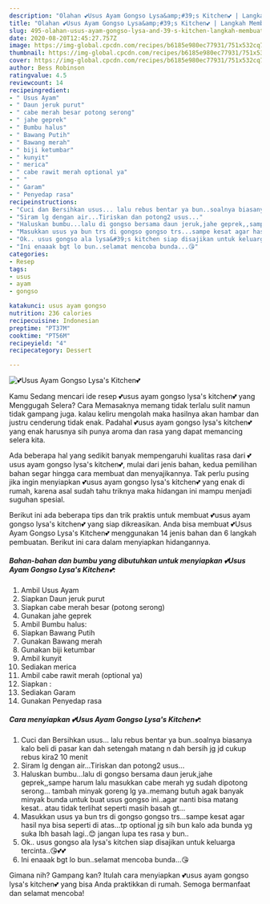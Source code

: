 ```yaml
---
description: "Olahan 💕Usus Ayam Gongso Lysa&amp;#39;s Kitchen💕 | Langkah Membuat 💕Usus Ayam Gongso Lysa&amp;#39;s Kitchen💕 Yang Enak Banget"
title: "Olahan 💕Usus Ayam Gongso Lysa&amp;#39;s Kitchen💕 | Langkah Membuat 💕Usus Ayam Gongso Lysa&amp;#39;s Kitchen💕 Yang Enak Banget"
slug: 495-olahan-usus-ayam-gongso-lysa-and-39-s-kitchen-langkah-membuat-usus-ayam-gongso-lysa-and-39-s-kitchen-yang-enak-banget
date: 2020-08-20T12:45:27.757Z
image: https://img-global.cpcdn.com/recipes/b6185e980ec77931/751x532cq70/💕usus-ayam-gongso-lysas-kitchen💕-foto-resep-utama.jpg
thumbnail: https://img-global.cpcdn.com/recipes/b6185e980ec77931/751x532cq70/💕usus-ayam-gongso-lysas-kitchen💕-foto-resep-utama.jpg
cover: https://img-global.cpcdn.com/recipes/b6185e980ec77931/751x532cq70/💕usus-ayam-gongso-lysas-kitchen💕-foto-resep-utama.jpg
author: Bess Robinson
ratingvalue: 4.5
reviewcount: 14
recipeingredient:
- " Usus Ayam"
- " Daun jeruk purut"
- " cabe merah besar potong serong"
- " jahe geprek"
- " Bumbu halus"
- " Bawang Putih"
- " Bawang merah"
- " biji ketumbar"
- " kunyit"
- " merica"
- " cabe rawit merah optional ya"
- " "
- " Garam"
- " Penyedap rasa"
recipeinstructions:
- "Cuci dan Bersihkan usus... lalu rebus bentar ya bun..soalnya biasanya kalo beli di pasar kan dah setengah matang n dah bersih jg jd cukup rebus kira2 10 menit"
- "Siram lg dengan air...Tiriskan dan potong2 usus..."
- "Haluskan bumbu...lalu di gongso bersama daun jeruk,jahe geprek,,sampe harum lalu masukkan cabe merah yg sudah dipotong serong... tambah minyak goreng lg ya..memang butuh agak banyak minyak bunda untuk buat usus gongso ini..agar nanti bisa matang kesat.. atau tidak terlihat seperti masih basah gt..."
- "Masukkan usus ya bun trs di gongso gongso trs...sampe kesat agar hasil nya bisa seperti di atas...tp optional jg sih bun kalo ada bunda yg suka lbh basah lagi..😊 jangan lupa tes rasa y bun.."
- "Ok.. usus gongso ala lysa&#39;s kitchen siap disajikan untuk keluarga tercinta..😘💕💕"
- "Ini enaaak bgt lo bun..selamat mencoba bunda...😘"
categories:
- Resep
tags:
- usus
- ayam
- gongso

katakunci: usus ayam gongso 
nutrition: 236 calories
recipecuisine: Indonesian
preptime: "PT37M"
cooktime: "PT56M"
recipeyield: "4"
recipecategory: Dessert

---
```



![💕Usus Ayam Gongso Lysa&#39;s Kitchen💕](https://img-global.cpcdn.com/recipes/b6185e980ec77931/751x532cq70/💕usus-ayam-gongso-lysas-kitchen💕-foto-resep-utama.jpg)

Kamu Sedang mencari ide resep 💕usus ayam gongso lysa&#39;s kitchen💕 yang Menggugah Selera? Cara Memasaknya memang tidak terlalu sulit namun tidak gampang juga. kalau keliru mengolah maka hasilnya akan hambar dan justru cenderung tidak enak. Padahal 💕usus ayam gongso lysa&#39;s kitchen💕 yang enak harusnya sih punya aroma dan rasa yang dapat memancing selera kita.



Ada beberapa hal yang sedikit banyak mempengaruhi kualitas rasa dari 💕usus ayam gongso lysa&#39;s kitchen💕, mulai dari jenis bahan, kedua pemilihan bahan segar hingga cara membuat dan menyajikannya. Tak perlu pusing jika ingin menyiapkan 💕usus ayam gongso lysa&#39;s kitchen💕 yang enak di rumah, karena asal sudah tahu triknya maka hidangan ini mampu menjadi suguhan spesial.


Berikut ini ada beberapa tips dan trik praktis untuk membuat 💕usus ayam gongso lysa&#39;s kitchen💕 yang siap dikreasikan. Anda bisa membuat 💕Usus Ayam Gongso Lysa&#39;s Kitchen💕 menggunakan 14 jenis bahan dan 6 langkah pembuatan. Berikut ini cara dalam menyiapkan hidangannya.

<!--inarticleads1-->

##### Bahan-bahan dan bumbu yang dibutuhkan untuk menyiapkan 💕Usus Ayam Gongso Lysa&#39;s Kitchen💕:

1. Ambil  Usus Ayam
1. Siapkan  Daun jeruk purut
1. Siapkan  cabe merah besar (potong serong)
1. Gunakan  jahe geprek
1. Ambil  Bumbu halus:
1. Siapkan  Bawang Putih
1. Gunakan  Bawang merah
1. Gunakan  biji ketumbar
1. Ambil  kunyit
1. Sediakan  merica
1. Ambil  cabe rawit merah (optional ya)
1. Siapkan  :
1. Sediakan  Garam
1. Gunakan  Penyedap rasa




<!--inarticleads2-->

##### Cara menyiapkan 💕Usus Ayam Gongso Lysa&#39;s Kitchen💕:

1. Cuci dan Bersihkan usus... lalu rebus bentar ya bun..soalnya biasanya kalo beli di pasar kan dah setengah matang n dah bersih jg jd cukup rebus kira2 10 menit
1. Siram lg dengan air...Tiriskan dan potong2 usus...
1. Haluskan bumbu...lalu di gongso bersama daun jeruk,jahe geprek,,sampe harum lalu masukkan cabe merah yg sudah dipotong serong... tambah minyak goreng lg ya..memang butuh agak banyak minyak bunda untuk buat usus gongso ini..agar nanti bisa matang kesat.. atau tidak terlihat seperti masih basah gt...
1. Masukkan usus ya bun trs di gongso gongso trs...sampe kesat agar hasil nya bisa seperti di atas...tp optional jg sih bun kalo ada bunda yg suka lbh basah lagi..😊 jangan lupa tes rasa y bun..
1. Ok.. usus gongso ala lysa&#39;s kitchen siap disajikan untuk keluarga tercinta..😘💕💕
1. Ini enaaak bgt lo bun..selamat mencoba bunda...😘




Gimana nih? Gampang kan? Itulah cara menyiapkan 💕usus ayam gongso lysa&#39;s kitchen💕 yang bisa Anda praktikkan di rumah. Semoga bermanfaat dan selamat mencoba!
